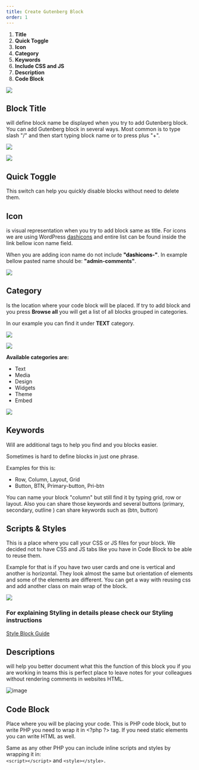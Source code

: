 ```yaml
---
title: Create Gutenberg Block
order: 1
---
```


1. **Title**
2. **Quick Toggle**
3. **Icon**
4. **Category**
5. **Keywords**
6. **Include CSS and JS**
7. **Description**
8. **Code Block**

![](/wp-content/uploads/2022/05/block-preview-1-800x540.png)

## Block Title 
will define block name be displayed when you try to add Gutenberg block. You can add Gutenberg block in several ways. Most common is to type slash "/" and then start typing block name or to press plus "+".

![](/wp-content/uploads/2022/05/Screenshot-2022-05-15-at-19.24.16.png)

![](/wp-content/uploads/2022/05/Screenshot-2022-05-15-at-19.24.34-800x1140.png)

## Quick Toggle
This switch can help you quickly disable blocks without need to delete them.

## Icon

is visual representation when you try to add block same as title. For icons we are using WordPress [dashicons](https://developer.wordpress.org/resource/dashicons/#image-rotate-left) and entire list can be found inside the link bellow icon name field.

When you are adding icon name do not include <mark class="has-inline-color has-vivid-red-color" style="background-color:rgba(0, 0, 0, 0)">**"dashicons-"**</mark>. 
In example bellow pasted name should be: **"**admin-comments**"**.

![](/wp-content/uploads/2022/05/Screenshot-2022-05-15-at-19.42.00-800x636.png)

## Category
Is the location where your code block will be placed. If try to add block and you press **Browse all** you will get a list of all blocks grouped in categories.

In our example you can find it under **TEXT** category.

![](/wp-content/uploads/2022/05/Screenshot-2022-05-15-at-19.24.34-800x1140.png)

![](/wp-content/uploads/2022/05/Screenshot-2022-05-15-at-19.46.50.png)

**Available categories are:**

- Text
- Media
- Design
- Widgets
- Theme
- Embed

![](/wp-content/uploads/2022/05/Screenshot-2022-05-15-at-19.50.35.png)

## Keywords

Will are additional tags to help you find and you blocks easier.

Sometimes is hard to define blocks in just one phrase.

Examples for this is:

- Row, Column, Layout, Grid
- Button, BTN, Primary-button, Pri-btn

You can name your block "column" but still find it by typing grid, row or layout. Also you can share those keywords and several buttons (primary, secondary, outline ) can share keywords such as (btn, button)

## Scripts &amp; Styles

This is a place where you call your CSS or JS files for your block. We decided not to have CSS and JS tabs like you have in Code Block to be able to reuse them.

Example for that is if you have two user cards and one is vertical and another is horizontal. They look almost the same but orientation of elements and some of the elements are different. You can get a way with reusing css and add another class on main wrap of the block.

![](/wp-content/uploads/2022/05/Screenshot-2022-05-15-at-20.10.30.png)

### For explaining Styling in details please check our Styling instructions

[Style Block Guide](https://docs.dplugins.com/acf_blocks/style-blocks/)

## Descriptions
will help you better document what this the function of this block you if you are working in teams this is perfect place to leave notes for your colleagues without rendering comments in websites HTML.

![image](/wp-content/uploads/2022/05/image-800x245.png)

## Code Block

Place where you will be placing your code. This is PHP code block, but to write PHP you need to wrap it in &lt;?php ?&gt; tag. If you need static elements you can write HTML as well.

Same as any other PHP you can include inline scripts and styles by wrapping it in:  
`<script></script>` and `<style></style>.`

